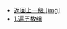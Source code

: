 - [返回上一级 [img]](page/后端/JavaNote/2_Java(书栈)/2_快速入门/3_数组操作/img/)
- [1.遍历数组](page/后端/JavaNote/2_Java(书栈)/2_快速入门/3_数组操作/img/1.遍历数组/)
